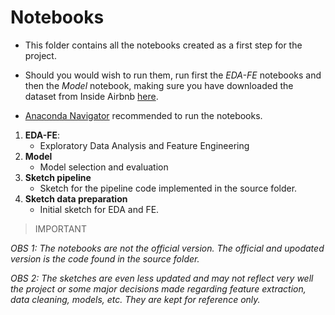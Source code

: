 # Notebooks

- This folder contains all the notebooks created as a first step for the project.

- Should you would wish to run them, run first the _EDA-FE_  notebooks and then the  _Model_ notebook, making sure you have downloaded the dataset from Inside Airbnb [here](https://data.insideairbnb.com/brazil/rj/rio-de-janeiro/2024-06-27/data/listings.csv.gz).

- [Anaconda Navigator](https://www.anaconda.com/products/navigator) recommended to run the notebooks.

1) **EDA-FE**: 
    * Exploratory Data Analysis and Feature Engineering
2) **Model**
    * Model selection and evaluation
3) **Sketch pipeline**
    * Sketch for the pipeline code implemented in the source folder.
4) **Sketch data preparation**
    * Initial sketch for EDA and FE.


> IMPORTANT

_OBS 1: The notebooks are not the official version. The official and upodated version is the code found in the source folder._ 

_OBS 2: The sketches are even less updated and may not reflect very well the project or some major decisions made regarding feature extraction, data cleaning, models, etc. They are kept for reference only._